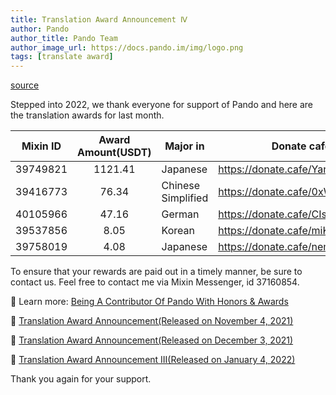 ```yaml
---
title: Translation Award Announcement Ⅳ
author: Pando
author_title: Pando Team
author_image_url: https://docs.pando.im/img/logo.png
tags: [translate award]
---
```


[source](https://pando.im/news/2022/2022-02-09-translate-award-4/)


Stepped into 2022, we thank everyone for support of Pando and here are the translation awards for last month.

| Mixin ID | Award Amount(USDT) | Major in           | Donate cafe                      |
| :------: | :----------------: | ------------------ | -------------------------------- |
| 39749821 |       1121.41       | Japanese     | https://donate.cafe/Yancyan55888 |
| 39416773 |       76.34       | Chinese Simplified | https://donate.cafe/0xWCH |
| 40105966 |       47.16       | German | https://donate.cafe/CIsan |
| 39537856 |       8.05       | Korean | https://donate.cafe/miK-aerok |
| 39758019 |   4.08   | Japanese | https://donate.cafe/nemofi |

To ensure that your rewards are paid out in a timely manner, be sure to contact us. Feel free to contact me via Mixin Messenger, id 37160854.

🎉 Learn more:  [Being A Contributor Of Pando With Honors & Awards](https://docs.pando.im/blog/2021/10/21/translate)

📌 [Translation Award Announcement(Released on November 4, 2021)](https://docs.pando.im/blog/2021/11/04/translate-award)

📌 [Translation Award Announcement(Released on December 3, 2021)](https://docs.pando.im/zh/blog/2021/12/03/translate-award-2)

📌 [Translation Award Announcement III(Released on January 4, 2022)](https://docs.pando.im/zh/blog/2022/01/04/translate-award-3)



Thank you again for your support.